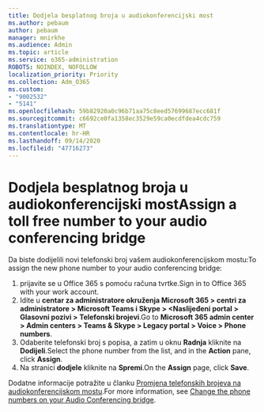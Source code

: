 ```yaml
---
title: Dodjela besplatnog broja u audiokonferencijski most
ms.author: pebaum
author: pebaum
manager: mnirkhe
ms.audience: Admin
ms.topic: article
ms.service: o365-administration
ROBOTS: NOINDEX, NOFOLLOW
localization_priority: Priority
ms.collection: Adm_O365
ms.custom:
- "9002532"
- "5141"
ms.openlocfilehash: 59b82920a0c96b71aa75c8eed57699687ecc681f
ms.sourcegitcommit: c6692ce0fa1358ec3529e59ca0ecdfdea4cdc759
ms.translationtype: MT
ms.contentlocale: hr-HR
ms.lasthandoff: 09/14/2020
ms.locfileid: "47716273"
---
```

# <a name="assign-a-toll-free-number-to-your-audio-conferencing-bridge"></a><span data-ttu-id="2d96a-102">Dodjela besplatnog broja u audiokonferencijski most</span><span class="sxs-lookup"><span data-stu-id="2d96a-102">Assign a toll free number to your audio conferencing bridge</span></span>

<span data-ttu-id="2d96a-103">Da biste dodijelili novi telefonski broj vašem audiokonferencijskom mostu:</span><span class="sxs-lookup"><span data-stu-id="2d96a-103">To assign the new phone number to your audio conferencing bridge:</span></span>

1. <span data-ttu-id="2d96a-104">prijavite se u Office 365 s pomoću računa tvrtke.</span><span class="sxs-lookup"><span data-stu-id="2d96a-104">Sign in to Office 365 with your work account.</span></span>
2. <span data-ttu-id="2d96a-105">Idite u **centar za administratore okruženja Microsoft 365 > centri za administratore > Microsoft Teams i Skype > <Naslijeđeni portal > Glasovni pozivi > Telefonski brojevi**.</span><span class="sxs-lookup"><span data-stu-id="2d96a-105">Go to **Microsoft 365 admin center > Admin centers > Teams & Skype > Legacy portal > Voice > Phone numbers**.</span></span>
3. <span data-ttu-id="2d96a-106">Odaberite telefonski broj s popisa, a zatim u oknu **Radnja** kliknite na **Dodijeli**.</span><span class="sxs-lookup"><span data-stu-id="2d96a-106">Select the phone number from the list, and in the **Action** pane, click **Assign**.</span></span>
4. <span data-ttu-id="2d96a-107">Na stranici **dodjele** kliknite na **Spremi**.</span><span class="sxs-lookup"><span data-stu-id="2d96a-107">On the **Assign** page, click **Save**.</span></span>

<span data-ttu-id="2d96a-108">Dodatne informacije potražite u članku [Promjena telefonskih brojeva na audiokonferencijskom mostu](https://docs.microsoft.com/MicrosoftTeams/change-the-phone-numbers-on-your-audio-conferencing-bridge).</span><span class="sxs-lookup"><span data-stu-id="2d96a-108">For more information, see [Change the phone numbers on your Audio Conferencing bridge](https://docs.microsoft.com/MicrosoftTeams/change-the-phone-numbers-on-your-audio-conferencing-bridge).</span></span>
